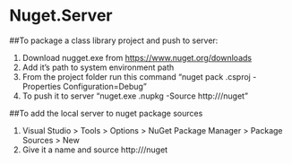 # Nuget.Server

##To package a class library project and push to server:
1.	Download nugget.exe from https://www.nuget.org/downloads
2.	Add it’s path to system environment path
3.	From the project folder run this command “nuget pack <project name>.csproj -Properties Configuration=Debug”
4.	To push it to server “nuget.exe <generated package name>.nupkg <api key> -Source http://<server url>/nuget”


##To add the local server to nuget package sources
1.	Visual Studio > Tools > Options > NuGet Package Manager > Package Sources > New
2.	Give it a name and source http://<server url>/nuget

